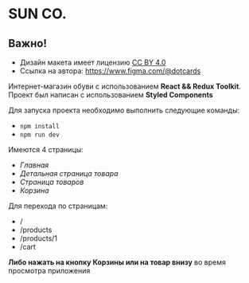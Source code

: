 # SUN CO.

## Важно!

- Дизайн макета имеет лицензию [CC BY 4.0](https://creativecommons.org/licenses/by/4.0/)
- Ссылка на автора: https://www.figma.com/@dotcards

Интернет-магазин обуви с использованием **React && Redux Toolkit**.
Проект был написан с использованием **Styled Components**

Для запуска проекта необходимо выполнить следующие команды:

- ```npm install```
- ```npm run dev```

Имеются 4 страницы:

- _Главная_
- _Детальная страница товара_
- _Страница товаров_
- _Корзина_

Для перехода по страницам:

- /
- /products
- /products/1
- /cart

**Либо нажать на кнопку Корзины или на товар внизу** во время просмотра приложения